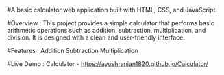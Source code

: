 #A basic calculator web application built with HTML, CSS, and JavaScript.

#Overview : 
This project provides a simple calculator that performs basic arithmetic operations such as addition, subtraction, multiplication, and division. It is designed with a clean and user-friendly interface.

#Features : 
Addition
Subtraction
Multiplication

#Live Demo : 
Calculator - https://ayushranjan1820.github.io/Calculator/
